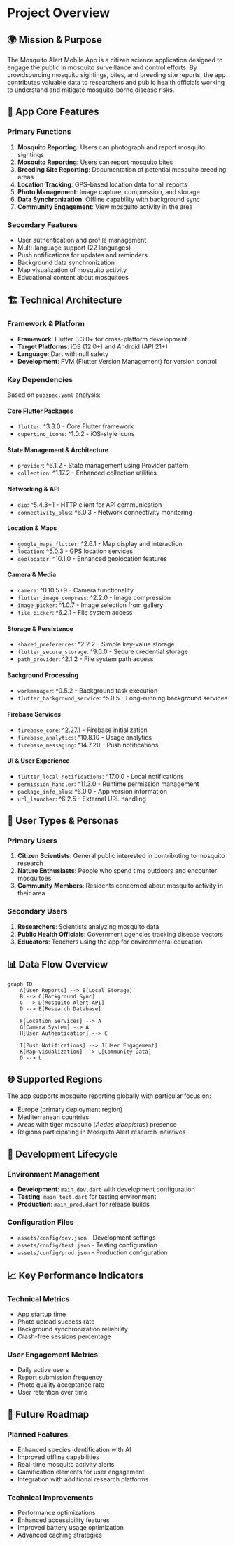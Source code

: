# Project Overview

## 🌍 Mission & Purpose

The Mosquito Alert Mobile App is a citizen science application designed to engage the public in mosquito surveillance and control efforts. By crowdsourcing mosquito sightings, bites, and breeding site reports, the app contributes valuable data to researchers and public health officials working to understand and mitigate mosquito-borne disease risks.

## 📱 App Core Features

### Primary Functions
1. **Mosquito Reporting**: Users can photograph and report mosquito sightings
2. **Mosquito Reporting**: Users can report mosquito bites
3. **Breeding Site Reporting**: Documentation of potential mosquito breeding areas
4. **Location Tracking**: GPS-based location data for all reports
5. **Photo Management**: Image capture, compression, and storage
6. **Data Synchronization**: Offline capability with background sync
7. **Community Engagement**: View mosquito activity in the area

### Secondary Features
- User authentication and profile management
- Multi-language support (22 languages)
- Push notifications for updates and reminders
- Background data synchronization
- Map visualization of mosquito activity
- Educational content about mosquitoes

## 🏗️ Technical Architecture

### Framework & Platform
- **Framework**: Flutter 3.3.0+ for cross-platform development
- **Target Platforms**: iOS (12.0+) and Android (API 21+)
- **Language**: Dart with null safety
- **Development**: FVM (Flutter Version Management) for version control

### Key Dependencies
Based on `pubspec.yaml` analysis:

#### Core Flutter Packages
- `flutter`: ^3.3.0 - Core Flutter framework
- `cupertino_icons`: ^1.0.2 - iOS-style icons

#### State Management & Architecture
- `provider`: ^6.1.2 - State management using Provider pattern
- `collection`: ^1.17.2 - Enhanced collection utilities

#### Networking & API
- `dio`: ^5.4.3+1 - HTTP client for API communication
- `connectivity_plus`: ^6.0.3 - Network connectivity monitoring

#### Location & Maps
- `google_maps_flutter`: ^2.6.1 - Map display and interaction
- `location`: ^5.0.3 - GPS location services
- `geolocator`: ^10.1.0 - Enhanced geolocation features

#### Camera & Media
- `camera`: ^0.10.5+9 - Camera functionality
- `flutter_image_compress`: ^2.2.0 - Image compression
- `image_picker`: ^1.0.7 - Image selection from gallery
- `file_picker`: ^6.2.1 - File system access

#### Storage & Persistence
- `shared_preferences`: ^2.2.2 - Simple key-value storage
- `flutter_secure_storage`: ^9.0.0 - Secure credential storage
- `path_provider`: ^2.1.2 - File system path access

#### Background Processing
- `workmanager`: ^0.5.2 - Background task execution
- `flutter_background_service`: ^5.0.5 - Long-running background services

#### Firebase Services
- `firebase_core`: ^2.27.1 - Firebase initialization
- `firebase_analytics`: ^10.8.10 - Usage analytics
- `firebase_messaging`: ^14.7.20 - Push notifications

#### UI & User Experience
- `flutter_local_notifications`: ^17.0.0 - Local notifications
- `permission_handler`: ^11.3.0 - Runtime permission management
- `package_info_plus`: ^6.0.0 - App version information
- `url_launcher`: ^6.2.5 - External URL handling

## 🎯 User Types & Personas

### Primary Users
1. **Citizen Scientists**: General public interested in contributing to mosquito research
2. **Nature Enthusiasts**: People who spend time outdoors and encounter mosquitoes
3. **Community Members**: Residents concerned about mosquito activity in their area

### Secondary Users
1. **Researchers**: Scientists analyzing mosquito data
2. **Public Health Officials**: Government agencies tracking disease vectors
3. **Educators**: Teachers using the app for environmental education

## 📊 Data Flow Overview

```mermaid
graph TD
    A[User Reports] --> B[Local Storage]
    B --> C[Background Sync]
    C --> D[Mosquito Alert API]
    D --> E[Research Database]
    
    F[Location Services] --> A
    G[Camera System] --> A
    H[User Authentication] --> C
    
    I[Push Notifications] --> J[User Engagement]
    K[Map Visualization] --> L[Community Data]
    D --> L
```

## 🌐 Supported Regions

The app supports mosquito reporting globally with particular focus on:
- Europe (primary deployment region)
- Mediterranean countries
- Areas with tiger mosquito (*Aedes albopictus*) presence
- Regions participating in Mosquito Alert research initiatives

## 🔄 Development Lifecycle

### Environment Management
- **Development**: `main_dev.dart` with development configuration
- **Testing**: `main_test.dart` for testing environment
- **Production**: `main_prod.dart` for release builds

### Configuration Files
- `assets/config/dev.json` - Development settings
- `assets/config/test.json` - Testing configuration
- `assets/config/prod.json` - Production configuration

## 📈 Key Performance Indicators

### Technical Metrics
- App startup time
- Photo upload success rate
- Background synchronization reliability
- Crash-free sessions percentage

### User Engagement Metrics
- Daily active users
- Report submission frequency
- Photo quality acceptance rate
- User retention over time

## 🚀 Future Roadmap

### Planned Features
- Enhanced species identification with AI
- Improved offline capabilities
- Real-time mosquito activity alerts
- Gamification elements for user engagement
- Integration with additional research platforms

### Technical Improvements
- Performance optimizations
- Enhanced accessibility features
- Improved battery usage optimization
- Advanced caching strategies
